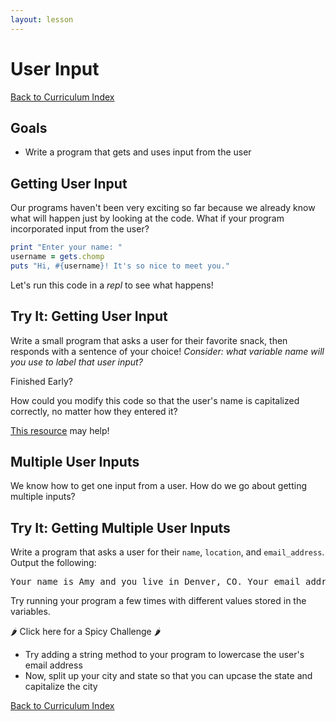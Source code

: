```yaml
---
layout: lesson
---
```


# User Input

<a href="../">Back to Curriculum Index</a>

## Goals

- Write a program that gets and uses input from the user

## Getting User Input

Our programs haven't been very exciting so far because we already know what will happen just by looking at the code. What if your program incorporated input from the user?

```ruby
print "Enter your name: "
username = gets.chomp
puts "Hi, #{username}! It's so nice to meet you."
```

Let's run this code in a _repl_ to see what happens!

<div class="try-it-new">
  <h2>Try It: Getting User Input</h2>
  <p>Write a small program that asks a user for their favorite snack, then responds with a sentence of your choice! <em>Consider: what variable name will you use to label that user input?</em></p>

  <div class="spicy-container">
    <p class="spicy-click">Finished Early?</p>
    <div class="spicy-toggle">
    <p>How could you modify this code so that the user's name is capitalized correctly, no matter how they entered it?</p>
    <p><a target="blank" href="http://lesseverything.com/blog/how-to-convert-a-string-to-upper-or-lower-case-in-ruby/">This resource</a> may help!</p>
    </div>
  </div>

</div>

## Multiple User Inputs

We know how to get one input from a user. How do we go about getting multiple inputs?

<div class="try-it-new">
  <h2>Try It: Getting Multiple User Inputs</h2>
  <p>Write a program that asks a user for their <code>name</code>, <code>location</code>, and <code>email_address</code>. Output the following:</p>
  <pre>Your name is Amy and you live in Denver, CO. Your email address is amy@turing.io.</pre>
  <p>Try running your program a few times with different values stored in the variables.</p>

  <div class="spicy-container">
    <p class="spicy-click">🌶 Click here for a Spicy Challenge 🌶</p>
    <div class="spicy-toggle">
      <ul>
        <li>Try adding a string method to your program to lowercase the user's email address</li>
        <li>Now, split up your city and state so that you can upcase the state and capitalize the city</li>
      </ul>
    </div>
  </div>

</div>

<a href="../">Back to Curriculum Index</a>
